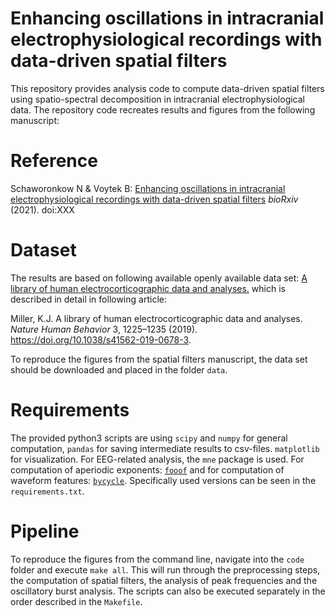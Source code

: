 # Enhancing oscillations in intracranial electrophysiological recordings with data-driven spatial filters

This repository provides analysis code to compute data-driven spatial filters using spatio-spectral decomposition in intracranial electrophysiological data. The repository code recreates results and figures from the following manuscript:

# Reference
Schaworonkow N & Voytek B: [Enhancing oscillations in intracranial electrophysiological recordings with data-driven spatial filters](XXX) _bioRxiv_ (2021). doi:XXX

# Dataset
The results are based on following available openly available data set: [A library of human electrocorticographic data and analyses.](https://exhibits.stanford.edu/data/catalog/zk881ps0522) which is described in detail in following article:

Miller, K.J. A library of human electrocorticographic data and analyses. _Nature Human Behavior_ 3, 1225–1235 (2019). https://doi.org/10.1038/s41562-019-0678-3.

To reproduce the figures from the spatial filters manuscript, the data set should be downloaded and placed in the folder ```data```.

# Requirements

The provided python3 scripts are using ```scipy``` and ```numpy``` for general computation, ```pandas``` for saving intermediate results to csv-files. ```matplotlib``` for visualization. For EEG-related analysis, the ```mne``` package is used. For computation of aperiodic exponents: [```fooof```](https://fooof-tools.github.io/fooof/) and for computation of waveform features: [```bycycle```](https://bycycle-tools.github.io/bycycle/). Specifically used versions can be seen in the ```requirements.txt```.


# Pipeline

To reproduce the figures from the command line, navigate into the ```code``` folder and execute ```make all```. This will run through the preprocessing steps, the computation of spatial filters, the analysis of peak frequencies and the oscillatory burst analysis. The scripts can also be executed separately in the order described in the ```Makefile```.
